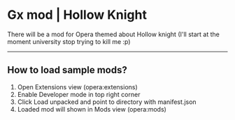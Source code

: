 # Gx mod | Hollow Knight
There will be a mod for Opera themed about Hollow knight (I'll start at the moment university stop trying to kill me :p)
- - -
## How to load sample mods?

1. Open Extensions view (opera:extensions)
2. Enable Developer mode in top right corner
3. Click Load unpacked and point to directory with manifest.json
4. Loaded mod will shown in Mods view (opera:mods)
